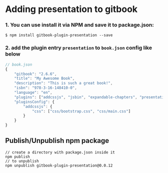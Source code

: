 Adding presentation to gitbook
==============================

### 1. You can use install it via **NPM** and save it to package.json:
```
$ npm install gitbook-plugin-presentation --save
```
### 2. add the plugin entry `presentation` to `book.json` config like below 

```javascript
// book.json
{
	"gitbook": "2.6.6",
	"title": "My Awesome Book",
	"description": "This is such a great book!",
	"isbn": "978-3-16-148410-0",
	"language": "en",
	"plugins": ["addcssjs", "jsbin", "expandable-chapters", "presentation"],
    "pluginsConfig": {
        "addcssjs": {
            "css": ["css/bootstrap.css", "css/main.css"]
        }
    }
}
```

## Publish/Unpublish npm package

```
// create a directory with package.json inside it
npm publish
// to unpublish
npm unpublish gitbook-plugin-presentation@0.0.12
```
